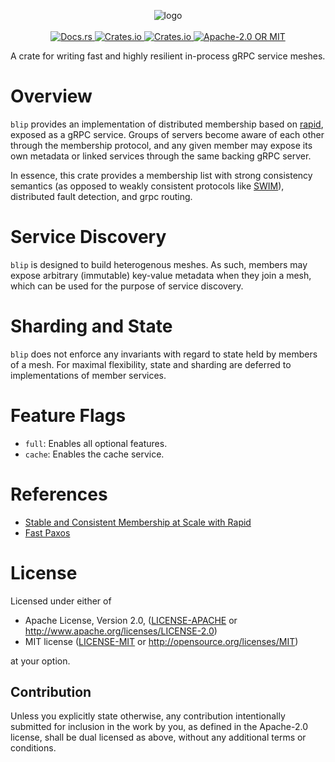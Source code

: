 <p align="center">
  <!-- project logo -->
  <img src="blip.png" alt="logo"><br><br>
  <!-- docs.rs -->
  <a href="https://docs.rs/blip">
    <img alt="Docs.rs" src="https://docs.rs/blip/badge.svg">
  </a>
  <!-- crates.io version -->
  <a href="https://crates.io/crates/blip">
    <img alt="Crates.io" src="https://img.shields.io/crates/v/blip?style=flat-square">
  </a>
  <!-- crates.io downloads -->
  <a href="https://crates.io/crates/blip">
    <img alt="Crates.io" src="https://img.shields.io/crates/d/blip?style=flat-square">
  </a>
  <!-- crates.io license -->
  <a href="./LICENSE-APACHE">
    <img alt="Apache-2.0 OR MIT" src="https://img.shields.io/crates/l/blip?style=flat-square">
  </a>
</p>

A crate for writing fast and highly resilient in-process gRPC service meshes.

# Overview
`blip` provides an implementation of distributed membership based on [rapid][rapid], exposed
as a gRPC service. Groups of servers become aware of each other through the membership
protocol, and any given member may expose its own metadata or linked services through
the same backing gRPC server.

In essence, this crate provides a membership list with strong consistency semantics
(as opposed to weakly consistent protocols like [SWIM][SWIM]), distributed fault detection,
and grpc routing.

# Service Discovery
`blip` is designed to build heterogenous meshes. As such, members may expose arbitrary
(immutable) key-value metadata when they join a mesh, which can be used for the purpose
of service discovery.

# Sharding and State
`blip` does not enforce any invariants with regard to state held by members of a mesh.
For maximal flexibility, state and sharding are deferred to implementations of member
services.

# Feature Flags
* `full`: Enables all optional features.
* `cache`: Enables the cache service.

# References
* [Stable and Consistent Membership at Scale with Rapid][rapid]
* [Fast Paxos][fpx]

[rapid]: https://arxiv.org/abs/1803.03620
[fpx]: https://www.microsoft.com/en-us/research/wp-content/uploads/2016/02/tr-2005-112.pdf
[SWIM]: https://www.cs.cornell.edu/projects/Quicksilver/public_pdfs/SWIM.pdf

# License
Licensed under either of

 * Apache License, Version 2.0, ([LICENSE-APACHE](LICENSE-APACHE) or http://www.apache.org/licenses/LICENSE-2.0)
 * MIT license ([LICENSE-MIT](LICENSE-MIT) or http://opensource.org/licenses/MIT)

at your option.

## Contribution
Unless you explicitly state otherwise, any contribution intentionally submitted for inclusion in the work by you, as defined in the Apache-2.0 license, shall be dual licensed as above, without any additional terms or conditions.

